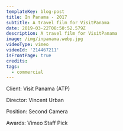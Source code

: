```yaml
---
templateKey: blog-post
title: In Panama - 2017
subtitle: A travel film for VisitPanama
date: 2019-03-22T08:50:52.579Z
description: A travel film for VisitPanama
image: /img/inpanama.webp.jpg
videoType: vimeo
videoId: '214467211'
isFrontPage: true
credits:
tags:
  - commercial
---
```

Client: Visit Panama (ATP)

Director: Vincent Urban

Position: Second Camera

Awards: Vimeo Staff Pick
